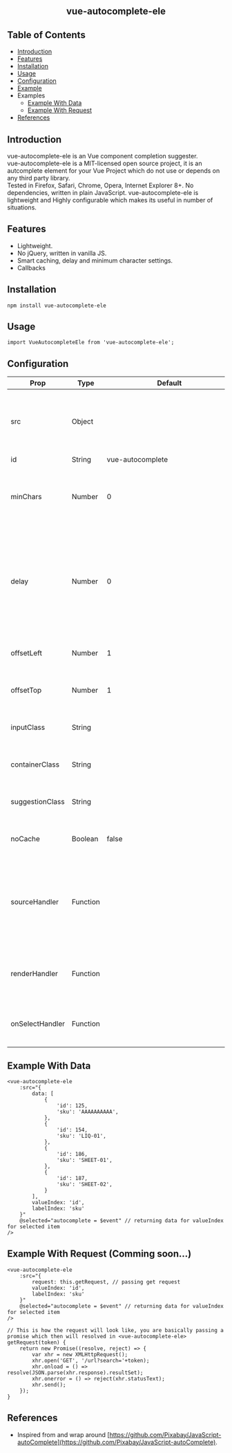 <h2 align="center">vue-autocomplete-ele</h2>

## Table of Contents
- [Introduction](#introduction)
- [Features](#features)
- [Installation](#install)
- [Usage](#usage)
- [Configuration](#configuration)
- [Example](#example)
- Examples
  - [Example With Data](#example-data)
  - [Example With Request](#example-request)
- [References](#references)

## Introduction <a name = "introduction"></a>
vue-autocomplete-ele is an Vue component completion suggester.\
vue-autocomplete-ele is a MIT-licensed open source project, it is an autcomplete element for your Vue Project which do not use or depends on any third party library.\
Tested in Firefox, Safari, Chrome, Opera, Internet Explorer 8+. No dependencies, written in plain JavaScript.
vue-autocomplete-ele is lightweight and Highly configurable which makes its useful in number of situations.

## Features <a name = "features"></a>
* Lightweight.
* No jQuery, written in vanilla JS.
* Smart caching, delay and minimum character settings.
* Callbacks

## Installation <a name = "install"></a>
```
npm install vue-autocomplete-ele
```

## Usage <a name = "usage"></a>
```
import VueAutocompleteEle from 'vue-autocomplete-ele';
```

## Configuration <a name = "configuration"></a>

| Prop                | Type          | <div style="width:290px">Default </div>                   | Description                   |
|---------------------|---------------|---------------------------|-------------------------------|
| src                 | Object        |                           | ```{ data: Array/request: Function, valueIndex: String <from data>, labelIndex: String <from data>}```|
| id                  | String        | vue-autocomplete          | Id for input ele
| minChars            | Number        | 0                         | Minimum number of characters (>=1) a user must type before a search is performed.|
| delay               | Number        | 0                         | The delay in milliseconds between when a keystroke occurs and when a search is performed. A zero-delay is more responsive, but can produce a lot of load.|
| offsetLeft          | Number        | 1                         | Optional left offset of the suggestions container.|
| offsetTop           | Number        | 1                         | Optional top offset of the suggestions container. |
| inputClass          | String        |                           | Custom class/es that get/s added to the input element.|
| containerClass      | String        |                           | Custom class/es that get/s added to the dropdown menu container.|
| suggestionClass     | String        |                           | Custom class/es that get/s added to the dropdown menu.|
| noCache             | Boolean       |   false                   | Determines if performed searches should be cached.|
| sourceHandler       | Function      |                           | The sourceHandler function iterates through an array of (local) choices and we return a new array containing all (lowercased) matches.|
| renderHandler       | Function      |                           | The renderHandler function allows to customize the dropdown menu item|
| onSelectHandler     | Function      |                           | The onSelectHandler function allows to do something on select event|


## Example With Data <a name = "example-data"></a>
```
<vue-autocomplete-ele
    :src="{
        data: [
            {
                'id': 125,
                'sku': 'AAAAAAAAAA',
            },
            {
                'id': 154,
                'sku': 'LIQ-01',
            },
            {
                'id': 186,
                'sku': 'SHEET-01',
            },
            {
                'id': 187,
                'sku': 'SHEET-02',
            }
        ],
        valueIndex: 'id',
        labelIndex: 'sku'
    }"
    @selected="autocomplete = $event" // returning data for valueIndex for selected item
/>
```


## Example With Request <a name = "example-request"></a> (Comming soon...)
```
<vue-autocomplete-ele
    :src="{
        request: this.getRequest, // passing get request 
        valueIndex: 'id',
        labelIndex: 'sku'
    }"
    @selected="autocomplete = $event" // returning data for valueIndex for selected item
/>

// This is how the request will look like, you are basically passing a promise which then will resolved in <vue-autocomplete-ele>
getRequest(token) {
    return new Promise((resolve, reject) => {
        var xhr = new XMLHttpRequest();
        xhr.open('GET', '/url?search='+token);
        xhr.onload = () => resolve(JSON.parse(xhr.response).resultSet);
        xhr.onerror = () => reject(xhr.statusText);
        xhr.send();
    });
}
```

## References <a name = "references"></a>
- Inspired from and wrap around [https://github.com/Pixabay/JavaScript-autoComplete](https://github.com/Pixabay/JavaScript-autoComplete).
